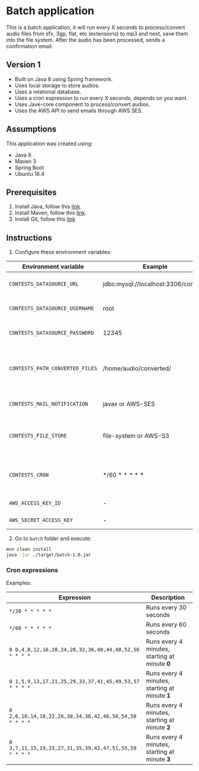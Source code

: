 # Batch application

This is a batch application, it will run every X seconds to process/convert audio files from sfx, 3gp, flat, etc (extensions) to mp3 and next, save them into the file system. After the audio has been processed, sends a confirmation email.

## Version 1

* Built on Java 8 using Spring framework.
* Uses local storage to store audios.
* Uses a relational database.
* Uses a cron expression to run every X seconds, depends on you want.
* Uses Jave-core component to process/convert audios.
* Uses the AWS API to send emails through AWS SES.

## Assumptions

This application was created using:

* Java 8
* Maven 3
* Spring Boot
* Ubuntu 18.4 

## Prerequisites

1) Install Java, follow this [link](https://www.digitalocean.com/community/tutorials/how-to-install-java-with-apt-on-ubuntu-18-04).
2) Install Maven, follow this [link](https://linuxize.com/post/how-to-install-apache-maven-on-ubuntu-18-04/).
3) Install Git, follow this [link](https://www.liquidweb.com/kb/install-git-ubuntu-16-04-lts/)

## Instructions

1) Configure these environment variables:

|Environment variable|Example|Description|
|-|-|-|
|`CONTESTS_DATASOURCE_URL`|jdbc:mysql://localhost:3306/contests|The database connection|
|`CONTESTS_DATASOURCE_USERNAME`|root|The database user|
|`CONTESTS_DATASOURCE_PASSWORD`|12345|The database password|
|`CONTESTS_PATH_CONVERTED_FILES`|/home/audio/converted/|The path where *CONVERTED* audio files will be stored|
|`CONTESTS_MAIL_NOTIFICATION`|javax or AWS-SES|The service used to send emails|
|`CONTESTS_FILE_STORE`|file-system or AWS-S3|The service used to store and retrieve audios|
|`CONTESTS_CRON`|*/60 * * * * *|Runs every 60 seconds. This is the cron by default|
|`AWS_ACCESS_KEY_ID`|-|The AWS credentials|
|`AWS_SECRET_ACCESS_KEY`|-|The AWS credentials|

2) Go to `batch` folder and execute:

```bash
mvn clean install
java -jar ./target/batch-1.0.jar
```

### Cron expressions

Examples:

|Expression|Description|
|-|-|
|`*/30 * * * * *`|Runs every 30 seconds|
|`*/60 * * * * *`|Runs every 60 seconds|
|`0 0,4,8,12,16,20,24,28,32,36,40,44,48,52,56 * * * *`|Runs every 4 minutes, starting at minute **0**|
|`0 1,5,9,13,17,21,25,29,33,37,41,45,49,53,57 * * * *`|Runs every 4 minutes, starting at minute **1**|
|`0 2,6,10,14,18,22,26,30,34,38,42,46,50,54,58 * * * *`|Runs every 4 minutes, starting at minute **2**|
|`0 3,7,11,15,19,23,27,31,35,39,43,47,51,55,59 * * * *`|Runs every 4 minutes, starting at minute **3**|
